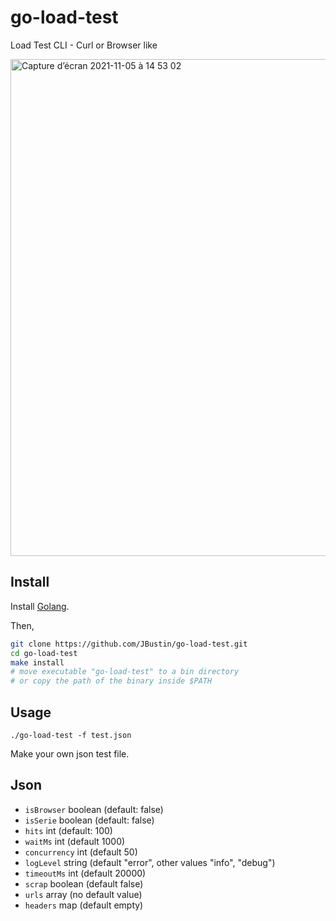 # go-load-test

Load Test CLI - Curl or Browser like

<img width="795" alt="Capture d’écran 2021-11-05 à 14 53 02" src="https://user-images.githubusercontent.com/2632709/140521293-228157a3-03ee-406b-a532-6dca71fcb185.png">

## Install

Install [Golang](https://golang.org/doc/install).

Then,

```sh
git clone https://github.com/JBustin/go-load-test.git
cd go-load-test
make install
# move executable "go-load-test" to a bin directory
# or copy the path of the binary inside $PATH
```

## Usage

```
./go-load-test -f test.json
```

Make your own json test file.

## Json

- `isBrowser` boolean (default: false)
- `isSerie` boolean (default: false)
- `hits` int (default: 100)
- `waitMs` int (default 1000)
- `concurrency` int (default 50)
- `logLevel` string (default "error", other values "info", "debug")
- `timeoutMs` int (default 20000)
- `scrap` boolean (default false)
- `urls` array (no default value)
- `headers` map (default empty)
